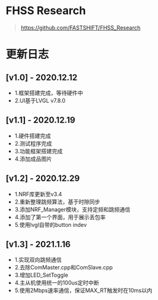 # FHSS Research
> https://github.com/FASTSHIFT/FHSS_Research

# 更新日志
## [v1.0] - 2020.12.12
* 1.框架搭建完成，等待硬件中
* 2.UI基于LVGL v7.8.0

## [v1.1] - 2020.12.19
* 1.硬件搭建完成
* 2.测试程序完成
* 3.功能框架搭建完成
* 4.添加成品图片

## [v1.2] - 2020.12.29
* 1.NRF库更新至v3.4
* 2.重新整理跳频算法，基于时隙同步
* 3.添加NRF_Manager模块，支持定频和跳频通信
* 4.添加了第一个界面，用于展示丢包率
* 5.使用lvgl自带的button indev

## [v1.3] - 2021.1.16
* 1.实现双向跳频通信
* 2.去除ComMaster.cpp和ComSlave.cpp
* 3.增加LED_SetToggle
* 4.主从机使用统一的100us定时中断
* 5.使用2Mbps速率通信，保证MAX_RT触发时在10ms以内
